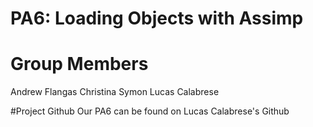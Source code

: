 # PA6: Loading Objects with Assimp

# Group Members
Andrew Flangas
Christina Symon 
Lucas Calabrese

#Project Github
Our PA6 can be found on Lucas Calabrese's Github 


